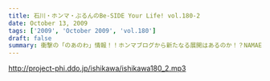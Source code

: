```yaml
---
title: 石川・ホンマ・ぶるんのBe-SIDE Your Life! vol.180-2
date: October 13, 2009
tags: ['2009', 'October 2009', 'vol.180']
draft: false
summary: 衝撃の「のあのわ」情報！！ホンマブログから新たなる展開はあるのか！？NAMAE
---
```


http://project-phi.ddo.jp/ishikawa/ishikawa180_2.mp3